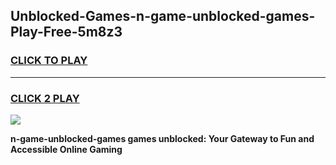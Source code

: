 
## Unblocked-Games-n-game-unblocked-games-Play-Free-5m8z3
<h3>
<a href="https://premium76.site?title=n-game-unblocked-games&ref=09A">CLICK TO PLAY</a></h3>
<hr>

<h3>
<a href="https://premium76.site?title=n-game-unblocked-games&ref=09A">CLICK 2 PLAY</a>
  
</h3>

<a href="https://premium76.site?title=n-game-unblocked-games&ref=09A"><img src="https://clearcache.store/games.png"></a>


**n-game-unblocked-games games unblocked: Your Gateway to Fun and Accessible Online Gaming**
